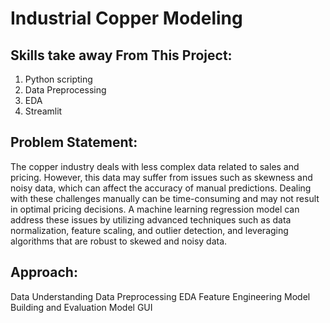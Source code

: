 # Industrial Copper Modeling

## Skills take away From This Project:

1. Python scripting
2. Data Preprocessing
3. EDA
4. Streamlit


## Problem Statement:
The copper industry deals with less complex data related to sales and pricing. However, this data may suffer from issues such as skewness and noisy data, which can affect the accuracy of manual predictions. 
Dealing with these challenges manually can be time-consuming and may not result in optimal pricing decisions. A machine learning regression model can address these issues by utilizing advanced techniques such as data normalization, 
feature scaling, and outlier detection, and leveraging algorithms that are robust to skewed and noisy data. 

## Approach: 

 Data Understanding
 Data Preprocessing
 EDA
 Feature Engineering
 Model Building and Evaluation
 Model GUI
 
